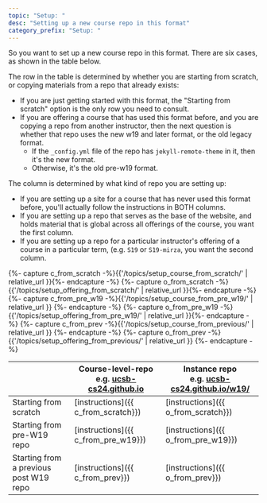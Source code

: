 ```yaml
---
topic: "Setup: "
desc: "Setting up a new course repo in this format"
category_prefix: "Setup: "
---
```


So you want to set up a new course repo in this format.  There are six cases, as shown in the table below.

The row in the table is determined by whether you are starting from scratch, or copying materials from a repo that already exists:

*  If you are just getting started with this format, the "Starting from scratch" option is the only row you need to consult.
*  If you are offering a course that has used this format before, and you are copying a repo from another instructor, 
   then the next question is whether that repo uses the new w19 and later format, or the old legacy format.
   * If the `_config.yml` file of the repo has `jekyll-remote-theme` in it, then it's the new format.
   * Otherwise, it's the old pre-w19 format.

The column is determined by what kind of repo you are setting up:

*  If you are setting up a site for a course that has never 
   used this format before, you'll actually follow the instructions in BOTH columns.
*  If you are setting up a repo that serves as the base of the website, 
   and holds material that is global across all offerings of the course,  you want the first column.
*  If you are setting up a repo for a particular instructor's offering 
   of a course in a particular term, (e.g. `S19` or `S19-mirza`, you want the second column.


{%- capture c_from_scratch -%}{{'/topics/setup_course_from_scratch/' | relative_url }}{%- endcapture -%}
{%- capture o_from_scratch -%}{{'/topics/setup_offering_from_scratch/' | relative_url }}{%- endcapture -%}
{%- capture c_from_pre_w19 -%}{{'/topics/setup_course_from_pre_w19/' | relative_url }} {%- endcapture -%}
{%- capture o_from_pre_w19 -%}{{'/topics/setup_offering_from_pre_w19/' | relative_url }}{%- endcapture -%}
{%- capture c_from_prev -%}{{'/topics/setup_course_from_previous/' | relative_url }} {%- endcapture -%}
{%- capture o_from_prev -%}{{'/topics/setup_offering_from_previous/' | relative_url }} {%- endcapture -%}


|    | Course-level-repo <br> e.g. [ucsb-cs24.github.io](https://ucsb-cs24.github.io) | Instance repo <br> e.g. [ucsb-cs24.github.io/w19/](https://ucsb-cs24.github.io/w19/) |
|---|---|---|
| Starting from scratch   | [instructions]({{ c_from_scratch}})  | [instructions]({{ o_from_scratch}}) | 
| Starting from pre-W19 repo  | [instructions]({{ c_from_pre_w19}}) | [instructions]({{ o_from_pre_w19}})  | 
| Starting from a previous post W19 repo  | [instructions]({{ c_from_prev}})  | [instructions]({{ o_from_prev}})  | 
